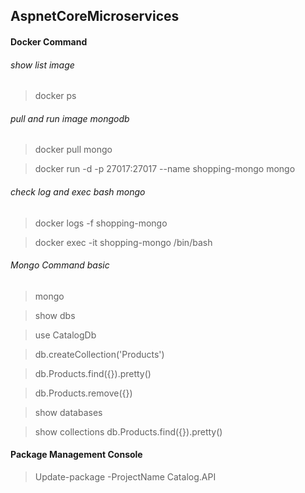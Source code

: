 ## AspnetCoreMicroservices


#### Docker Command

###### show list image
> docker ps

###### pull and run image mongodb
> docker pull mongo

> docker run -d -p 27017:27017 --name shopping-mongo mongo

###### check log and exec bash mongo

> docker logs -f shopping-mongo

> docker exec -it shopping-mongo /bin/bash

###### Mongo Command basic
> mongo

> show dbs

> use CatalogDb

> db.createCollection('Products')

> db.Products.find({}).pretty()

> db.Products.remove({})

> show databases

> show collections
> db.Products.find({}).pretty()

#### Package Management Console

> Update-package -ProjectName Catalog.API